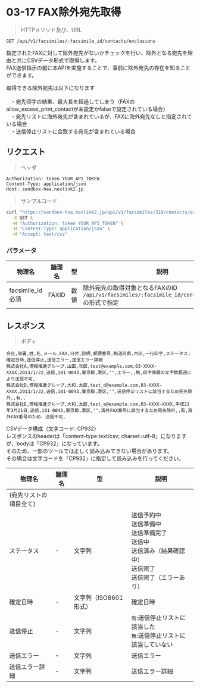 # 03-17 FAX除外宛先取得

> HTTPメソッド及び、URL

```
GET /api/v1/facsimiles/:facsimile_id/contacts/exclusions
```

指定されたFAXに対して除外宛先がないかチェックを行い、除外となる宛先を理由と共にCSVデータ形式で取得します。  
FAX送信指示の前に本APIを実施することで、事前に除外宛先の存在を知ることができます。

<aside class="notice">
取得できる除外宛先は以下になります<br />
<br />
&nbsp;&nbsp;&nbsp;・宛先印字の結果、最大長を超過してしまう（FAXのallow_excess_print_contactが未設定かfalseで設定されている場合）<br />
&nbsp;&nbsp;&nbsp;・宛先リストに海外宛先が含まれているが、FAXに海外宛先なしと指定されている場合<br />
&nbsp;&nbsp;&nbsp;・送信停止リストに合致する宛先が含まれている場合
</aside>

## リクエスト

> ヘッダ

```
Authorization: token YOUR_API_TOKEN
Content-Type: application/json
Host: sandbox-hea.nexlink2.jp
```

> サンプルコード

``` sh
curl "https://sandbox-hea.nexlink2.jp/api/v1/facsimiles/219/contacts/exclusions" \
  -X GET \
  -H "Authorization: token YOUR_API_TOKEN" \
  -H "Content-Type: application/json" \
  -H "Accept: text/csv"
```

### パラメータ

| 物理名               | 論理名       | 型     | 説明     |
|----------------------|--------------|--------|----------|
|facsimile_id <span class="required">必須</span>|FAXID|数値|除外宛先の取得対象となるFAXのID<br/>`/api/v1/facsimiles/:facsimile_id/contacts/exclusions ` の形式で指定|


## レスポンス

> ボディ

```csv
会社,部署,姓,名,メール,FAX,日付,説明,郵便番号,都道府県,市区,一行印字,ステータス,確定日時,送信停止,送信エラー,送信エラー詳細
株式会社A,情報推進グループ,山田,次郎,test@example.com,03-XXXX-XXXX,2013/1/22,送信,101-0043,東京都,港区,"",エラー,,無,印字情報の文字数超過により送信不可,
株式会社D,情報推進グループ,大和,太郎,test_d@example.com,03-XXXX-XXXX,2013/1/22,送信,101-0043,東京都,港区,"",送信停止リストに該当するため宛先除外,,有,,
株式会社E,情報推進グループ,大和,太郎,test_e@example.com,03-XXXX-XXXX,平成21年3月21日,送信,101-0043,東京都,港区,"",海外FAX番号に該当するため宛先除外,,有,海外FAX番号のため、送信不可,
```

CSVデータ構成（文字コード: CP932）   
レスポンスのheaderは「content-type:text/csv; charset=utf-8」になりますが、bodyは「CP932」になっています。   
そのため、一部のツールでは正しく読み込みできない場合があります。   
その場合は文字コードを「CP932」に指定して読み込みを行ってください。

|物理名|論理名|型|説明|
| --- | --- | --- | --- |
| (宛先リストの項目全て) ||||
| ステータス | - | 文字列 | 送信予約中<br/>送信準備中<br/>送信準備完了<br/>送信中<br/>送信済み（結果確認中）<br/>送信完了<br/>送信完了（エラーあり） |
| 確定日時 | - | 文字列（ISO8601形式） | 確定日時 |
| 送信停止 | - | 文字列 | `有`:送信停止リストに該当した<br/>`無`:送信停止リストに該当していない |
| 送信エラー | - | 文字列 | 送信エラー |
| 送信エラー詳細 | - | 文字列 | 送信エラー詳細 |
